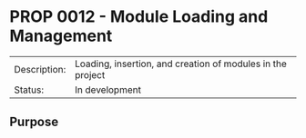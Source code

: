 # PROP 0012 - Module Loading and Management

|                |                                                            |
|:---------------|:-----------------------------------------------------------|
| Description:   | Loading, insertion, and creation of modules in the project |
| Status:        | In development                                             |
 

## Purpose


 
